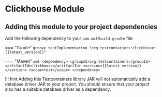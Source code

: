 # Clickhouse Module

## Adding this module to your project dependencies

Add the following dependency to your `pom.xml`/`build.gradle` file:

=== "Gradle"
    ```groovy
    testImplementation "org.testcontainers:clickhouse:{{latest_version}}"
    ```

=== "Maven"
    ```xml
    <dependency>
        <groupId>org.testcontainers</groupId>
        <artifactId>clickhouse</artifactId>
        <version>{{latest_version}}</version>
        <scope>test</scope>
    </dependency>
    ```

!!! hint
    Adding this Testcontainers library JAR will not automatically add a database driver JAR to your project. You should ensure that your project also has a suitable database driver as a dependency.

